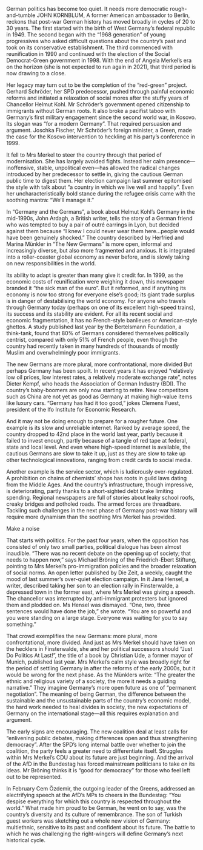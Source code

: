 German politics has become too quiet. It needs more democratic rough-and-tumble
JOHN KORNBLUM, A former American ambassador to Berlin, reckons that post-war German history has moved broadly in cycles of 20 to 30 years. The first started with the birth of West Germany’s federal republic in 1949. The second began with the “1968 generation” of young progressives who asked difficult questions about the country’s past and took on its conservative establishment. The third commenced with reunification in 1990 and continued with the election of the Social Democrat-Green government in 1998. With the end of Angela Merkel’s era on the horizon (she is not expected to run again in 2021), that third period is now drawing to a close.

Her legacy may turn out to be the completion of the “red-green” project. Gerhard Schröder, her SPD predecessor, pushed through painful economic reforms and initiated a relaxation of social mores after the stuffy years of Chancellor Helmut Kohl. Mr Schröder’s government opened citizenship to immigrants without German roots. It also broke a pacifist taboo with Germany’s first military engagement since the second world war, in Kosovo. Its slogan was “for a modern Germany”. That required persuasion and argument. Joschka Fischer, Mr Schröder’s foreign minister, a Green, made the case for the Kosovo intervention to heckling at his party’s conference in 1999.

It fell to Mrs Merkel to steer the country through that period of modernisation. She has largely avoided fights. Instead her calm presence—inoffensive, stable, unpolitical even—has allowed the radical changes introduced by her predecessor to settle in, giving the cautious German public time to digest them. Her election campaign last summer epitomised the style with talk about “a country in which we live well and happily”. Even her uncharacteristically bold stance during the refugee crisis came with the soothing mantra: “We’ll manage it.”

In “Germany and the Germans”, a book about Helmut Kohl’s Germany in the mid-1990s, John Ardagh, a British writer, tells the story of a German friend who was tempted to buy a pair of outré earrings in Lyon, but decided against them because “I knew I could never wear them here…people would have been genuinely shocked.” The country described by Herfried and Marina Münkler in “The New Germans” is more open, informal and increasingly diverse, but also more fragmented and anxious. It is integrated into a roller-coaster global economy as never before, and is slowly taking on new responsibilities in the world.

Its ability to adapt is greater than many give it credit for. In 1999, as the economic costs of reunification were weighing it down, this newspaper branded it “the sick man of the euro”. But it reformed, and if anything its economy is now too strong for everyone else’s good; its giant trade surplus is in danger of destabilising the world economy. For anyone who travels through Germany today (perhaps on one of its excellent high-speed trains), its success and its stability are evident. For all its recent social and economic fragmentation, it has no French-style banlieues or American-style ghettos. A study published last year by the Bertelsmann Foundation, a think-tank, found that 80% of Germans considered themselves politically centrist, compared with only 51% of French people, even though the country had recently taken in many hundreds of thousands of mostly Muslim and overwhelmingly poor immigrants.

The new Germans are more plural, more confrontational, more divided
But perhaps Germany has been spoilt. In recent years it has enjoyed “relatively low oil prices, low interest rates, a relatively moderate exchange rate”, notes Dieter Kempf, who heads the Association of German Industry (BDI). The country’s baby-boomers are only now starting to retire. New competitors such as China are not yet as good as Germany at making high-value items like luxury cars. “Germany has had it too good,” jokes Clemens Fuest, president of the Ifo Institute for Economic Research.

And it may not be doing enough to prepare for a rougher future. One example is its slow and unreliable internet. Ranked by average speed, the country dropped to 42nd place in the world last year, partly because it failed to invest enough, partly because of a tangle of red tape at federal, state and local level. And even where high-speed internet is available, the cautious Germans are slow to take it up, just as they are slow to take up other technological innovations, ranging from credit cards to social media.

Another example is the service sector, which is ludicrously over-regulated. A prohibition on chains of chemists’ shops has roots in guild laws dating from the Middle Ages. And the country’s infrastructure, though impressive, is deteriorating, partly thanks to a short-sighted debt brake limiting spending. Regional newspapers are full of stories about leaky school roofs, creaky bridges and potholed roads. The armed forces are threadbare. Tackling such challenges in the next phase of Germany post-war history will require more dynamism than the soothing Mrs Merkel has provided.

Make a noise

That starts with politics. For the past four years, when the opposition has consisted of only two small parties, political dialogue has been almost inaudible. “There was no recent debate on the opening up of society; that needs to happen now,” says Michael Bröning of the Friedrich-Ebert Stiftung, pointing to Mrs Merkel’s pro-immigration policies and the broader relaxation of social norms. An open letter published by Die Zeit, a weekly, caught the mood of last summer’s over-quiet election campaign. In it Jana Hensel, a writer, described taking her son to an election rally in Finsterwalde, a depressed town in the former east, where Mrs Merkel was giving a speech. The chancellor was interrupted by anti-immigrant protesters but ignored them and plodded on. Ms Hensel was dismayed. “One, two, three sentences would have done the job,” she wrote. “You are so powerful and you were standing on a large stage. Everyone was waiting for you to say something.”

That crowd exemplifies the new Germans: more plural, more confrontational, more divided. And just as Mrs Merkel should have taken on the hecklers in Finsterwalde, she and her political successors should “Just Do Politics At Last!”, the title of a book by Christian Ude, a former mayor of Munich, published last year. Mrs Merkel’s calm style was broadly right for the period of settling Germany in after the reforms of the early 2000s, but it would be wrong for the next phase. As the Münklers write: “The greater the ethnic and religious variety of a society, the more it needs a guiding narrative.” They imagine Germany’s more open future as one of “permanent negotiation”. The meaning of being German, the difference between the sustainable and the unsustainable parts of the country’s economic model, the hard work needed to heal divides in society, the new expectations of Germany on the international stage—all this requires explanation and argument.

The early signs are encouraging. The new coalition deal at least calls for “enlivening public debates, making differences open and thus strengthening democracy”. After the SPD’s long internal battle over whether to join the coalition, the party feels a greater need to differentiate itself. Struggles within Mrs Merkel’s CDU about its future are just beginning. And the arrival of the AfD in the Bundestag has forced mainstream politicians to take on its ideas. Mr Bröning thinks it is “good for democracy” for those who feel left out to be represented.

In February Cem Özdemir, the outgoing leader of the Greens, addressed an electrifying speech at the AfD’s MPs to cheers in the Bundestag: “You despise everything for which this country is respected throughout the world.” What made him proud to be German, he went on to say, was the country’s diversity and its culture of remembrance. The son of Turkish guest workers was sketching out a whole new vision of Germany: multiethnic, sensitive to its past and confident about its future. The battle to which he was challenging the right-wingers will define Germany’s next historical cycle.
